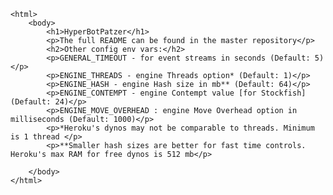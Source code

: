 <!doctype html>
    <html>        
        <body>
            <h1>HyperBotPatzer</h1>
            <p>The full README can be found in the master repository</p>  
            <h2>Other config env vars:</h2>
            <p>GENERAL_TIMEOUT - for event streams in seconds (Default: 5)</p>
            <p>ENGINE_THREADS - engine Threads option* (Default: 1)</p>
            <p>ENGINE_HASH - engine Hash size in mb** (Default: 64)</p>
            <p>ENGINE_CONTEMPT - engine Contempt value [for Stockfish] (Default: 24)</p>
            <p>ENGINE_MOVE_OVERHEAD : engine Move Overhead option in milliseconds (Default: 1000)</p>
            <p>*Heroku's dynos may not be comparable to threads. Minimum is 1 thread </p>
            <p>**Smaller hash sizes are better for fast time controls. Heroku's max RAM for free dynos is 512 mb</p>
            
        </body>
    </html>
    
